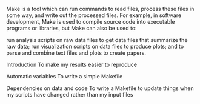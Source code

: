 Make is a tool which can run commands to read files, process these files in some way, and write out the processed files. For example, in software development, Make is used to compile source code into executable programs or libraries, but Make can also be used to:

run analysis scripts on raw data files to get data files that summarize the raw data;
run visualization scripts on data files to produce plots; and to
parse and combine text files and plots to create papers.

Introduction 
To make my results easier to reproduce

Automatic variables
To write a simple Makefile

Dependencies on data and code
To write a Makefile to update things when my scripts have changed rather than my input files
